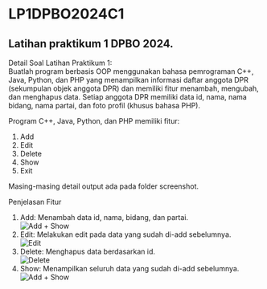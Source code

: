 # LP1DPBO2024C1
## Latihan praktikum 1 DPBO 2024.  
Detail Soal Latihan Praktikum 1:  
Buatlah program berbasis OOP menggunakan bahasa pemrograman C++, Java,
Python, dan PHP yang menampilkan informasi daftar anggota DPR (sekumpulan
objek anggota DPR) dan memiliki fitur menambah, mengubah, dan menghapus data.
Setiap anggota DPR memiliki data id, nama, nama bidang, nama partai, dan foto
profil (khusus bahasa PHP).  

Program C++, Java, Python, dan PHP memiliki fitur:
1. Add
2. Edit
3. Delete
4. Show
5. Exit

Masing-masing detail output ada pada folder screenshot.  

Penjelasan Fitur
1. Add: Menambah data id, nama, bidang, dan partai.  
![Add + Show](https://github.com/MaruFuri/LP1DPBO2024C1/assets/100757350/33a8e209-0406-4f19-99fa-fed26a2a9c7b)
2. Edit: Melakukan edit pada data yang sudah di-add sebelumnya.  
![Edit](https://github.com/MaruFuri/LP1DPBO2024C1/assets/100757350/fe0152dd-1720-4847-a897-48035aa8cd07)
3. Delete: Menghapus data berdasarkan id.  
![Delete](https://github.com/MaruFuri/LP1DPBO2024C1/assets/100757350/0d399d29-d7a2-4ca0-8ff2-e3b9f88f0abb)
4. Show: Menampilkan seluruh data yang sudah di-add sebelumnya.
![Add + Show](https://github.com/MaruFuri/LP1DPBO2024C1/assets/100757350/a7822a81-7071-42c8-8b79-88b12ce11d52)
